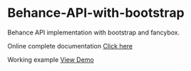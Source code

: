# Behance-API-with-bootstrap
Behance API implementation with bootstrap and fancybox.

Online complete documentation <a href="https://learncodeweb.com/web-development/behance-api-with-bootstrap-using-php/">Click here</a>

Working example <a href="https://demo.learncodeweb.com/web-development/behance-api-with-bootstrap-using-php/">View Demo</a>
